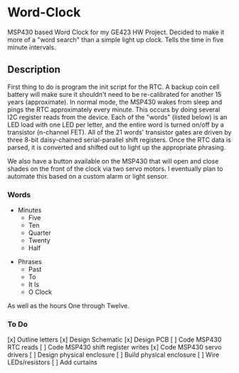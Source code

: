 # Word-Clock
MSP430 based Word Clock for my GE423 HW Project. Decided to make it more of a "word search" than a simple light up clock. Tells the time in five minute intervals. 

## Description
First thing to do is program the init script for the RTC. A backup coin cell battery will make sure it shouldn't need to be re-calibrated for another 15 years (approximate). In normal mode, the MSP430 wakes from sleep and pings the RTC approximately every minute. This occurs by doing several I2C register reads from the device. Each of the "words" (listed below) is an LED load with one LED per letter, and the entire word is turned on/off by a transistor (n-channel FET). All of the 21 words' transistor gates are driven by three 8-bit daisy-chained serial-parallel shift registers. Once the RTC data is parsed, it is converted and shifted out to light up the appropriate phrasing. 

We also have a button available on the MSP430 that will open and close shades on the front of the clock via two servo motors. I eventually plan to automate this based on a custom alarm or light sensor. 

### Words
- Minutes
    - Five
    - Ten
    - Quarter
    - Twenty
    - Half
        
+ Phrases
    + Past
    + To
    + It Is
    + O Clock

As well as the hours One through Twelve. 

### To Do
[x] Outline letters
[x] Design Schematic
[x] Design PCB
[ ] Code MSP430 RTC reads
[ ] Code MSP430 shift register writes
[x] Code MSP430 servo drivers
[ ] Design physical enclosure
[ ] Build physical enclosure
[ ] Wire LEDs/resistors
[ ] Add curtains
